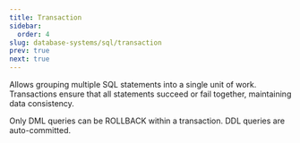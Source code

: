 ```yaml
---
title: Transaction
sidebar:
  order: 4
slug: database-systems/sql/transaction
prev: true
next: true
---
```


Allows grouping multiple SQL statements into a single unit of work. Transactions ensure that all statements succeed or fail together, maintaining data consistency.

Only DML queries can be ROLLBACK within a transaction. DDL queries are auto-committed.
